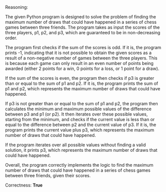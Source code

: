 Reasoning:

The given Python program is designed to solve the problem of finding the maximum number of draws that could have happened in a series of chess games between three friends. The program takes as input the scores of the three players, p1, p2, and p3, which are guaranteed to be in non-decreasing order.

The program first checks if the sum of the scores is odd. If it is, the program prints -1, indicating that it is not possible to obtain the given scores as a result of a non-negative number of games between the three players. This is because each game can only result in an even number of points being awarded (either 2 points for a win, 0 points for a loss, or 1 point for a draw).

If the sum of the scores is even, the program then checks if p3 is greater than or equal to the sum of p1 and p2. If it is, the program prints the sum of p1 and p2, which represents the maximum number of draws that could have happened.

If p3 is not greater than or equal to the sum of p1 and p2, the program then calculates the minimum and maximum possible values of the difference between p3 and p1 (or p2). It then iterates over these possible values, starting from the minimum, and checks if the current value is less than or equal to the difference between p2 and the current value of p3. If it is, the program prints the current value plus p3, which represents the maximum number of draws that could have happened.

If the program iterates over all possible values without finding a valid solution, it prints p3, which represents the maximum number of draws that could have happened.

Overall, the program correctly implements the logic to find the maximum number of draws that could have happened in a series of chess games between three friends, given their scores.

Correctness: **True**